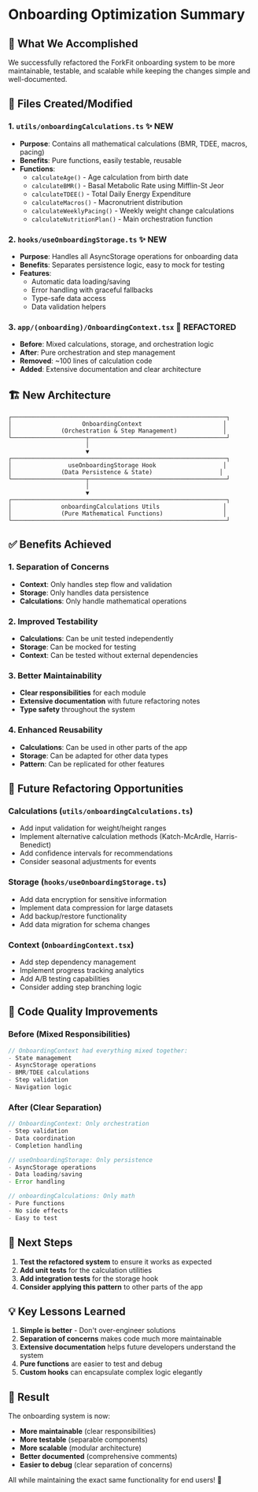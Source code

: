 # Onboarding Optimization Summary

## 🎯 **What We Accomplished**

We successfully refactored the ForkFit onboarding system to be more maintainable, testable, and scalable while keeping the changes simple and well-documented.

## 📁 **Files Created/Modified**

### 1. **`utils/onboardingCalculations.ts`** ✨ NEW
- **Purpose**: Contains all mathematical calculations (BMR, TDEE, macros, pacing)
- **Benefits**: Pure functions, easily testable, reusable
- **Functions**: 
  - `calculateAge()` - Age calculation from birth date
  - `calculateBMR()` - Basal Metabolic Rate using Mifflin-St Jeor
  - `calculateTDEE()` - Total Daily Energy Expenditure
  - `calculateMacros()` - Macronutrient distribution
  - `calculateWeeklyPacing()` - Weekly weight change calculations
  - `calculateNutritionPlan()` - Main orchestration function

### 2. **`hooks/useOnboardingStorage.ts`** ✨ NEW
- **Purpose**: Handles all AsyncStorage operations for onboarding data
- **Benefits**: Separates persistence logic, easy to mock for testing
- **Features**:
  - Automatic data loading/saving
  - Error handling with graceful fallbacks
  - Type-safe data access
  - Data validation helpers

### 3. **`app/(onboarding)/OnboardingContext.tsx`** 🔄 REFACTORED
- **Before**: Mixed calculations, storage, and orchestration logic
- **After**: Pure orchestration and step management
- **Removed**: ~100 lines of calculation code
- **Added**: Extensive documentation and clear architecture

## 🏗️ **New Architecture**

```
┌─────────────────────────────────────────────────────────────┐
│                    OnboardingContext                       │
│              (Orchestration & Step Management)             │
└─────────────────────┬───────────────────────────────────────┘
                      │
                      ▼
┌─────────────────────────────────────────────────────────────┐
│                useOnboardingStorage Hook                   │
│              (Data Persistence & State)                   │
└─────────────────────┬───────────────────────────────────────┘
                      │
                      ▼
┌─────────────────────────────────────────────────────────────┐
│              onboardingCalculations Utils                  │
│              (Pure Mathematical Functions)                 │
└─────────────────────────────────────────────────────────────┘
```

## ✅ **Benefits Achieved**

### **1. Separation of Concerns**
- **Context**: Only handles step flow and validation
- **Storage**: Only handles data persistence
- **Calculations**: Only handle mathematical operations

### **2. Improved Testability**
- **Calculations**: Can be unit tested independently
- **Storage**: Can be mocked for testing
- **Context**: Can be tested without external dependencies

### **3. Better Maintainability**
- **Clear responsibilities** for each module
- **Extensive documentation** with future refactoring notes
- **Type safety** throughout the system

### **4. Enhanced Reusability**
- **Calculations**: Can be used in other parts of the app
- **Storage**: Can be adapted for other data types
- **Pattern**: Can be replicated for other features

## 🔮 **Future Refactoring Opportunities**

### **Calculations (`utils/onboardingCalculations.ts`)**
- Add input validation for weight/height ranges
- Implement alternative calculation methods (Katch-McArdle, Harris-Benedict)
- Add confidence intervals for recommendations
- Consider seasonal adjustments for events

### **Storage (`hooks/useOnboardingStorage.ts`)**
- Add data encryption for sensitive information
- Implement data compression for large datasets
- Add backup/restore functionality
- Add data migration for schema changes

### **Context (`OnboardingContext.tsx`)**
- Add step dependency management
- Implement progress tracking analytics
- Add A/B testing capabilities
- Consider adding step branching logic

## 📝 **Code Quality Improvements**

### **Before (Mixed Responsibilities)**
```typescript
// OnboardingContext had everything mixed together:
- State management
- AsyncStorage operations
- BMR/TDEE calculations
- Step validation
- Navigation logic
```

### **After (Clear Separation)**
```typescript
// OnboardingContext: Only orchestration
- Step validation
- Data coordination
- Completion handling

// useOnboardingStorage: Only persistence
- AsyncStorage operations
- Data loading/saving
- Error handling

// onboardingCalculations: Only math
- Pure functions
- No side effects
- Easy to test
```

## 🚀 **Next Steps**

1. **Test the refactored system** to ensure it works as expected
2. **Add unit tests** for the calculation utilities
3. **Add integration tests** for the storage hook
4. **Consider applying this pattern** to other parts of the app

## 💡 **Key Lessons Learned**

1. **Simple is better** - Don't over-engineer solutions
2. **Separation of concerns** makes code much more maintainable
3. **Extensive documentation** helps future developers understand the system
4. **Pure functions** are easier to test and debug
5. **Custom hooks** can encapsulate complex logic elegantly

## 🎉 **Result**

The onboarding system is now:
- **More maintainable** (clear responsibilities)
- **More testable** (separable components)
- **More scalable** (modular architecture)
- **Better documented** (comprehensive comments)
- **Easier to debug** (clear separation of concerns)

All while maintaining the exact same functionality for end users! 🎯
